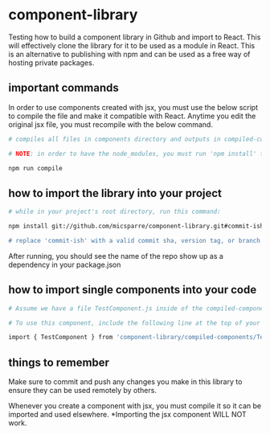 # component-library
Testing how to build a component library in Github and import to React. This will effectively clone the library for it to be used as a module in React. This is an alternative to publishing with npm and can be used as a free way of hosting private packages.

## important commands 
In order to use components created with jsx, you must use the below script to compile the file and make it compatible with React. Anytime you edit the original jsx file, you must recompile with the below command.

```sh
# compiles all files in components directory and outputs in compiled-components (jsx -> js)

# NOTE: in order to have the node_modules, you must run 'npm install' to first load all the dependencies

npm run compile
```

## how to import the library into your project

```sh
# while in your project's root directory, run this command:

npm install git://github.com/micsparre/component-library.git#commit-ish"

# replace 'commit-ish' with a valid commit sha, version tag, or branch name (dafault will be your master branch)
```
After running, you should see the name of the repo show up as a dependency in your package.json

## how to import single components into your code
```sh
# Assume we have a file TestComponent.js inside of the compiled-components directory

# To use this component, include the following line at the top of your file

import { TestComponent } from 'component-library/compiled-components/TestComponent';
````

## things to remember
Make sure to commit and push any changes you make in this library to ensure they can be used remotely by others.

Whenever you create a component with jsx, you must compile it so it can be imported and used elsewhere. *Importing the jsx component WILL NOT work.